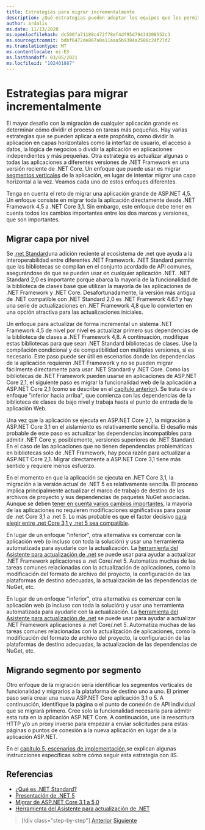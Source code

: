 ```yaml
---
title: Estrategias para migrar incrementalmente
description: ¿Qué estrategias pueden adoptar los equipos que les permitirán migrar aplicaciones de gran tamaño de ASP.NET MVC a .NET Core de forma incremental?
author: ardalis
ms.date: 11/13/2020
ms.openlocfilehash: dc500fa71188c472f78ef4df95d79434208552c3
ms.sourcegitcommit: bdbf6472de867a0a11aaa5b9384a2506c24f27d2
ms.translationtype: MT
ms.contentlocale: es-ES
ms.lasthandoff: 03/05/2021
ms.locfileid: "102401887"
---
```

# <a name="strategies-for-migrating-incrementally"></a>Estrategias para migrar incrementalmente

El mayor desafío con la migración de cualquier aplicación grande es determinar cómo dividir el proceso en tareas más pequeñas. Hay varias estrategias que se pueden aplicar a este propósito, como dividir la aplicación en capas horizontales como la interfaz de usuario, el acceso a datos, la lógica de negocios o dividir la aplicación en aplicaciones independientes y más pequeñas. Otra estrategia es actualizar algunas o todas las aplicaciones a diferentes versiones de .NET Framework en una versión reciente de .NET Core. Un enfoque que puede usar es migrar [segmentos verticales](https://deviq.com/practices/vertical-slices) de la aplicación, en lugar de intentar migrar una capa horizontal a la vez. Veamos cada uno de estos enfoques diferentes.

Tenga en cuenta el reto de migrar una aplicación grande de ASP.NET 4,5. Un enfoque consiste en migrar toda la aplicación directamente desde .NET Framework 4,5 a .NET Core 3,1. Sin embargo, este enfoque debe tener en cuenta todos los cambios importantes entre los dos marcos y versiones, que son importantes.

## <a name="migrating-layer-by-layer"></a>Migrar capa por nivel

Se [.net Standard](https://dotnet.microsoft.com/platform/dotnet-standard)una adición reciente al ecosistema de .net que ayuda a la interoperabilidad entre diferentes .NET Framework. .NET Standard permite que las bibliotecas se compilan en el conjunto acordado de API comunes, asegurándose de que se pueden usar en cualquier aplicación .NET. .NET Standard 2,0 es importante porque abarca la mayoría de la funcionalidad de la biblioteca de clases base que utilizan la mayoría de las aplicaciones de .NET Framework y .NET Core. Desafortunadamente, la versión más antigua de .NET compatible con .NET Standard 2,0 es .NET Framework 4.6.1 y hay una serie de actualizaciones en .NET Framework 4,8 que lo convierten en una opción atractiva para las actualizaciones iniciales.

Un enfoque para actualizar de forma incremental un sistema .NET Framework 4,5 de nivel por nivel es actualizar primero sus dependencias de la biblioteca de clases a .NET Framework 4,8. A continuación, modifique estas bibliotecas para que sean .NET Standard bibliotecas de clases. Use la compilación condicional y de compatibilidad con múltiples versiones, si es necesario. Este paso puede ser útil en escenarios donde las dependencias de la aplicación requieren .NET Framework y no se pueden migrar fácilmente directamente para usar .NET Standard y .NET Core. Como las bibliotecas de .NET Framework pueden usarse en aplicaciones de ASP.NET Core 2,1, el siguiente paso es migrar la funcionalidad web de la aplicación a ASP.NET Core 2,1 (como se describe en el [capítulo anterior](choose-net-core-version.md)). Se trata de un enfoque "inferior hacia arriba", que comienza con las dependencias de la biblioteca de clases de bajo nivel y trabaja hasta el punto de entrada de la aplicación Web.

Una vez que la aplicación se ejecuta en ASP.NET Core 2,1, la migración a ASP.NET Core 3,1 en el aislamiento es relativamente sencilla. El desafío más probable de este paso es actualizar las dependencias incompatibles para admitir .NET Core y, posiblemente, versiones superiores de .NET Standard. En el caso de las aplicaciones que no tienen dependencias problemáticas en bibliotecas solo de .NET Framework, hay poca razón para actualizar a ASP.NET Core 2,1. Migrar directamente a ASP.NET Core 3,1 tiene más sentido y requiere menos esfuerzo.

En el momento en que la aplicación se ejecuta en .NET Core 3,1, la migración a la versión actual de .NET 5 es relativamente sencilla. El proceso implica principalmente actualizar el marco de trabajo de destino de los archivos de proyecto y sus dependencias de paquetes NuGet asociadas. Aunque se deben [tener en cuenta varios cambios importantes](../../core/compatibility/5.0.md), la mayoría de las aplicaciones no requieren modificaciones significativas para pasar de .net Core 3,1 a .net 5. Lo más probable es que el factor decisivo [para elegir entre .net Core 3,1 y .net 5 sea compatible](choose-net-core-version.md).

En lugar de un enfoque "inferior", otra alternativa es comenzar con la aplicación web (o incluso con toda la solución) y usar una herramienta automatizada para ayudarle con la actualización. La [herramienta del Asistente para actualización de .net](https://aka.ms/dotnet-upgrade-assistant) se puede usar para ayudar a actualizar .NET Framework aplicaciones a .net Core/.net 5. Automatiza muchas de las tareas comunes relacionadas con la actualización de aplicaciones, como la modificación del formato de archivo del proyecto, la configuración de las plataformas de destino adecuadas, la actualización de las dependencias de NuGet, etc.

En lugar de un enfoque "inferior", otra alternativa es comenzar con la aplicación web (o incluso con toda la solución) y usar una herramienta automatizada para ayudarle con la actualización. La [herramienta del Asistente para actualización de .net](https://aka.ms/dotnet-upgrade-assistant) se puede usar para ayudar a actualizar .NET Framework aplicaciones a .net Core/.net 5. Automatiza muchas de las tareas comunes relacionadas con la actualización de aplicaciones, como la modificación del formato de archivo del proyecto, la configuración de las plataformas de destino adecuadas, la actualización de las dependencias de NuGet, etc.

## <a name="migrating-slice-by-slice"></a>Migrando segmento por segmento

Otro enfoque de la migración sería identificar los segmentos verticales de funcionalidad y migrarlos a la plataforma de destino uno a uno. El primer paso sería crear una nueva ASP.NET Core aplicación 3,1 o 5. A continuación, identifique la página o el punto de conexión de API individual que se migrará primero. Cree solo la funcionalidad necesaria para admitir esta ruta en la aplicación ASP.NET Core. A continuación, use la reescritura HTTP y/o un proxy inverso para empezar a enviar solicitudes para estas páginas o puntos de conexión a la nueva aplicación en lugar de a la aplicación ASP.NET.

En el [capítulo 5, escenarios de implementación,](deployment-scenarios.md)se explican algunas instrucciones específicas sobre cómo seguir esta estrategia con IIS.

## <a name="references"></a>Referencias

- [¿Qué es .NET Standard?](https://dotnet.microsoft.com/platform/dotnet-standard)
- [Presentación de .NET 5](https://devblogs.microsoft.com/dotnet/introducing-net-5/)
- [Migrar de ASP.NET Core 3,1 a 5,0](/aspnet/core/migration/31-to-50)
- [Herramienta del Asistente para actualización de .NET](https://aka.ms/dotnet-upgrade-assistant)

>[!div class="step-by-step"]
>[Anterior](choose-net-core-version.md)
>[Siguiente](migrate-web-forms.md)
